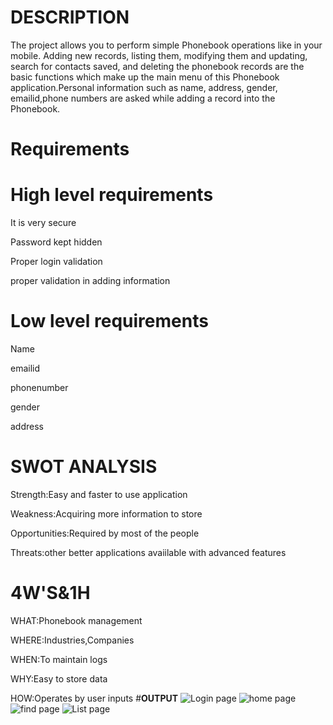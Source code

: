 # **DESCRIPTION**

The project  allows you to perform simple Phonebook operations like in your mobile. Adding new records, listing them, modifying them and updating, search for contacts saved, and deleting the phonebook records are the basic functions which make up the main menu of this Phonebook application.Personal information such as name, address, gender, emailid,phone numbers are asked while adding a record into the Phonebook.

# **Requirements**

# **High level requirements**

It is very secure

Password kept hidden

Proper login validation

proper validation in adding information

# **Low level requirements**

Name

emailid

phonenumber

gender

address

# **SWOT ANALYSIS**

Strength:Easy and faster to use application

Weakness:Acquiring more information to store

Opportunities:Required by most of the people

Threats:other better applications avaiilable with advanced features

# **4W'S&1H**

WHAT:Phonebook management

WHERE:Industries,Companies

WHEN:To maintain logs

WHY:Easy to store data

HOW:Operates by user inputs
#**OUTPUT**
![Login page](https://user-images.githubusercontent.com/98834011/153712320-50886501-060b-47d0-83a9-f84ddff980b8.png)
![home page](https://user-images.githubusercontent.com/98834011/153712317-71a1c01d-0d68-40c2-a0d5-9d058b74b2b4.png)
![find page](https://user-images.githubusercontent.com/98834011/153712315-ce81f94f-b586-4325-a07c-9770e1279fa0.png)
![List page](https://user-images.githubusercontent.com/98834011/153712319-6bed49da-c8ab-4d03-a425-f4acefda5e62.png)



